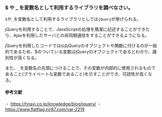 ### $ や \_ を変数名として利用するライブラリを調べなさい。

`$`や`_`を変数名として利用するライブラリとしては`jQuery`が挙げられる。

jQueryを利用することで、JavaScriptの処理を簡潔に記述することができたり、Ajaxを利用したサーバとの非同期通信をすることができるようになる。

jQueryを利用したコードでは`$`はjQueryのオブジェクトや関数に付けるのが一般的であるため、$のついている変数はjQueryのオブジェクトであるとわかり、識別性が高くなる。

また、`_`を変数名の先頭につけることで、その変数が内部的に使用されるものであること(プライベートな変数であること)を示すことができ、可読性が高くなる。

#### 参考文献

・ https://hnavi.co.jp/knowledge/blog/jquery/
・ https://www.flatflag.nir87.com/var-2219
